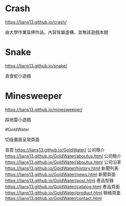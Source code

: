 # Crash

https://lians13.github.io/crash/

由大學作業延伸作品，內容皆屬虛構，並無該遊戲本題

# Snake

https://lians13.github.io/snake/

貪食蛇小遊戲

# Minesweeper

https://lians13.github.io/minesweeper/

踩地雷小遊戲

#GoldWater

切版畫面呈現頁面

  首頁      https://lians13.github.io/GoldWater/
  公司簡介  https://lians13.github.io/GoldWater/aboutus.html
  公司簡介  https://lians13.github.io/GoldWater/aboutus.html
  公司沿革  https://lians13.github.io/GoldWater/history.html
  新聞列表  https://lians13.github.io/GoldWater/news.html
  新聞頁面  https://lians13.github.io/GoldWater/post.html
  產品型錄  https://lians13.github.io/GoldWater/catalog.html
  產品頁面  https://lians13.github.io/GoldWater/product.html
  聯絡頁面  https://lians13.github.io/GoldWater/contact.html
